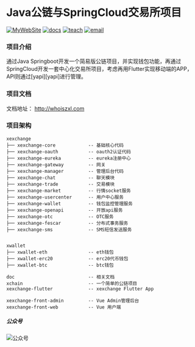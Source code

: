 # Java公链与SpringCloud交易所项目
[![MyWebSite](https://img.shields.io/badge/我的站点-whoiszxl-blue.svg)](https://whoiszxl.github.io)
[![docs](https://img.shields.io/badge/docs-reference-green.svg)](https://whoiszxl.github.io)
[![teach](https://img.shields.io/badge/教程-BohemianRhapsody-orange.svg)](https://github.com/whoiszxl/BohemianRhapsody)
[![email](https://img.shields.io/badge/email-whoiszxl@gmail.com-red.svg)](https://whoiszxl.github.io)


### 项目介绍
通过Java Springboot开发一个简易版公链项目，并实现钱包功能，再通过SpringCloud开发一套中心化交易所项目，考虑再用Flutter实现移动端的APP，API则通过[yapi][yapi]进行管理。

### 项目文档
文档地址： http://whoiszxl.com

### 项目架构
```
xexchange
├── xexchange-core            -- 基础核心代码
├── xexchange-oauth           -- oauth2认证代码
├── xexchange-eureka          -- eureka注册中心
├── xexchange-gateway         -- 网关
├── xexchange-manager         -- 管理后台代码
├── xexchange-chat            -- 聊天模块
├── xexchange-trade           -- 交易模块
├── xexchange-market          -- 行情socket服务
├── xexchange-usercenter      -- 用户中心服务
├── xexchange-wallet          -- 钱包监控管理服务
├── xexchange-openapi         -- 开放api服务
├── xexchange-otc             -- OTC服务
├── xexchange-fescar          -- 分布式事务服务
├── xexchange-sms             -- SMS短信发送服务


xwallet
├── xwallet-eth               -- eth钱包
├── xwallet-erc20             -- erc20代币钱包
├── xwallet-btc               -- btc钱包

doc                           -- 相关文档
xchain                        -- 一个简单的公链项目
xexchange-flutter             -- xexchange Flutter App

xexchange-front-admin         -- Vue Admin管理后台
xexchange-front-web           -- Vue 用户端
```


##### 公众号
![公众号](https://oss.whoiszxl.com/qrcode_for_whoisc137_258.jpg)